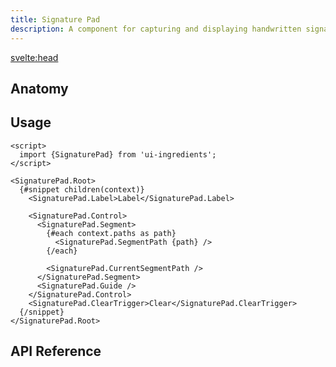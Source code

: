 ```yaml
---
title: Signature Pad
description: A component for capturing and displaying handwritten signatures.
---
```


<script>
  import {SignaturePadDemo} from '$lib/demo';
  import {Anatomy} from '$lib/anatomy';
  import {Api} from '$lib/api';
  import Metadata from '$lib/metadata.svelte';
  import PageHeading from '$lib/page-heading.svelte';
</script>

<svelte:head>

  <title>UI Ingredients | {title}</title>
</svelte:head>

<Metadata title="{title}" description="{description}" />
<PageHeading title="{title}" description="{description}" />

<SignaturePadDemo />

## Anatomy

<Anatomy id="signature-pad" />

## Usage

```svelte
<script>
  import {SignaturePad} from 'ui-ingredients';
</script>

<SignaturePad.Root>
  {#snippet children(context)}
    <SignaturePad.Label>Label</SignaturePad.Label>

    <SignaturePad.Control>
      <SignaturePad.Segment>
        {#each context.paths as path}
          <SignaturePad.SegmentPath {path} />
        {/each}

        <SignaturePad.CurrentSegmentPath />
      </SignaturePad.Segment>
      <SignaturePad.Guide />
    </SignaturePad.Control>
    <SignaturePad.ClearTrigger>Clear</SignaturePad.ClearTrigger>
  {/snippet}
</SignaturePad.Root>
```

## API Reference

<Api id="signature-pad" />

